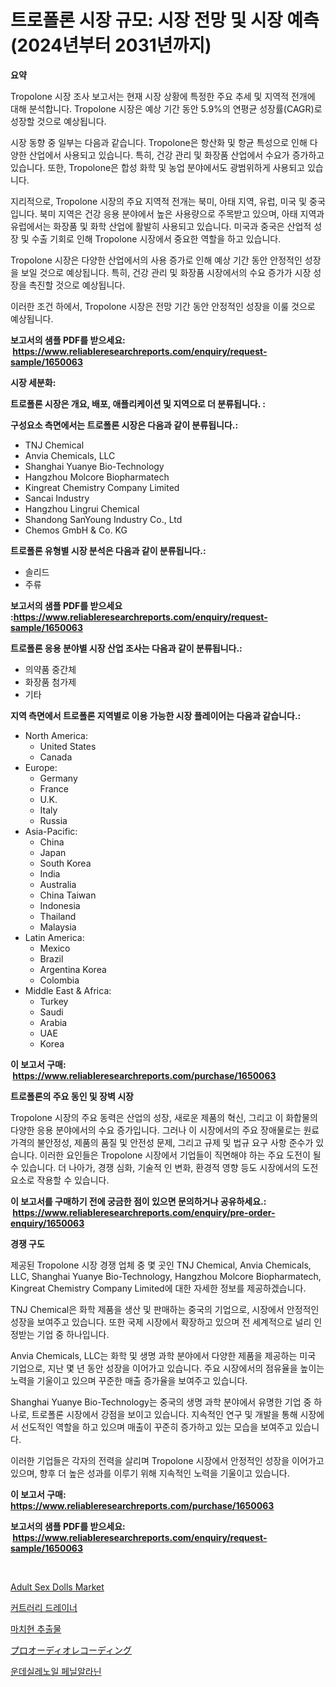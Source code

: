 <p><h1>트로폴론 시장 규모: 시장 전망 및 시장 예측 (2024년부터 2031년까지)</h1></p><p><strong>요약</strong></p>
<p><p>Tropolone 시장 조사 보고서는 현재 시장 상황에 특정한 주요 추세 및 지역적 전개에 대해 분석합니다. Tropolone 시장은 예상 기간 동안 5.9%의 연평균 성장률(CAGR)로 성장할 것으로 예상됩니다.</p><p>시장 동향 중 일부는 다음과 같습니다. Tropolone은 항산화 및 항균 특성으로 인해 다양한 산업에서 사용되고 있습니다. 특히, 건강 관리 및 화장품 산업에서 수요가 증가하고 있습니다. 또한, Tropolone은 합성 화학 및 농업 분야에서도 광범위하게 사용되고 있습니다.</p><p>지리적으로, Tropolone 시장의 주요 지역적 전개는 북미, 아태 지역, 유럽, 미국 및 중국입니다. 북미 지역은 건강 응용 분야에서 높은 사용량으로 주목받고 있으며, 아태 지역과 유럽에서는 화장품 및 화학 산업에 활발히 사용되고 있습니다. 미국과 중국은 산업적 성장 및 수출 기회로 인해 Tropolone 시장에서 중요한 역할을 하고 있습니다.</p><p>Tropolone 시장은 다양한 산업에서의 사용 증가로 인해 예상 기간 동안 안정적인 성장을 보일 것으로 예상됩니다. 특히, 건강 관리 및 화장품 시장에서의 수요 증가가 시장 성장을 촉진할 것으로 예상됩니다.</p><p>이러한 조건 하에서, Tropolone 시장은 전망 기간 동안 안정적인 성장을 이룰 것으로 예상됩니다.</p></p>
<p><strong>보고서의 샘플 PDF를 받으세요: &nbsp;<a href="https://www.reliableresearchreports.com/enquiry/request-sample/1650063">https://www.reliableresearchreports.com/enquiry/request-sample/1650063</a></strong></p>
<p><strong>시장 세분화:</strong></p>
<p><strong> 트로폴론 시장은 개요, 배포, 애플리케이션 및 지역으로 더 분류됩니다. :</strong></p>
<p><strong>구성요소 측면에서는 트로폴론 시장은 다음과 같이 분류됩니다.:</strong></p>
<p><ul><li>TNJ Chemical</li><li>Anvia Chemicals, LLC</li><li>Shanghai Yuanye Bio-Technology</li><li>Hangzhou Molcore Biopharmatech</li><li>Kingreat Chemistry Company Limited</li><li>Sancai Industry</li><li>Hangzhou Lingrui Chemical</li><li>Shandong SanYoung Industry Co., Ltd</li><li>Chemos GmbH & Co. KG</li></ul></p>
<p><strong> 트로폴론 유형별 시장 분석은 다음과 같이 분류됩니다.:</strong></p>
<p><ul><li>솔리드</li><li>주류</li></ul></p>
<p><strong>보고서의 샘플 PDF를 받으세요 :<a href="https://www.reliableresearchreports.com/enquiry/request-sample/1650063">https://www.reliableresearchreports.com/enquiry/request-sample/1650063</a></strong></p>
<p><strong> 트로폴론 응용 분야별 시장 산업 조사는 다음과 같이 분류됩니다.:</strong></p>
<p><ul><li>의약품 중간체</li><li>화장품 첨가제</li><li>기타</li></ul></p>
<p><strong>지역 측면에서 트로폴론 지역별로 이용 가능한 시장 플레이어는 다음과 같습니다.:</strong></p>
<p><ul>
    <li>
        North America:
        <ul>
            <li>United States</li>
            <li>Canada</li>
        </ul>
    </li>
    <li>
        Europe:
        <ul>
            <li>Germany</li>
            <li>France</li>
            <li>U.K.</li>
            <li>Italy</li>
            <li>Russia</li>
        </ul>
    </li>
    <li>
        Asia-Pacific:
        <ul>
            <li>China</li>
            <li>Japan</li>
            <li>South Korea</li>
            <li>India</li>
            <li>Australia</li>
            <li>China Taiwan</li>
            <li>Indonesia</li>
            <li>Thailand</li>
            <li>Malaysia</li>
        </ul>
    </li>
    <li>
        Latin America:
        <ul>
            <li>Mexico</li>
            <li>Brazil</li>
            <li>Argentina Korea</li>
            <li>Colombia</li>
        </ul>
    </li>
    <li>
        Middle East & Africa:
        <ul>
            <li>Turkey</li>
            <li>Saudi</li>
            <li>Arabia</li>
            <li>UAE</li>
            <li>Korea</li>
        </ul>
    </li>
    </ul></p>
<p><strong>이 보고서 구매: &nbsp;<a href="https://www.reliableresearchreports.com/purchase/1650063">https://www.reliableresearchreports.com/purchase/1650063</a></strong></p>
<p><strong>트로폴론의 주요 동인 및 장벽 시장</strong></p>
<p><p>Tropolone 시장의 주요 동력은 산업의 성장, 새로운 제품의 혁신, 그리고 이 화합물의 다양한 응용 분야에서의 수요 증가입니다. 그러나 이 시장에서의 주요 장애물로는 원료 가격의 불안정성, 제품의 품질 및 안전성 문제, 그리고 규제 및 법규 요구 사항 준수가 있습니다. 이러한 요인들은 Tropolone 시장에서 기업들이 직면해야 하는 주요 도전이 될 수 있습니다. 더 나아가, 경쟁 심화, 기술적 인 변화, 환경적 영향 등도 시장에서의 도전 요소로 작용할 수 있습니다.</p></p>
<p><strong>이 보고서를 구매하기 전에 궁금한 점이 있으면 문의하거나 공유하세요.: &nbsp;<a href="https://www.reliableresearchreports.com/enquiry/pre-order-enquiry/1650063">https://www.reliableresearchreports.com/enquiry/pre-order-enquiry/1650063</a></strong></p>
<p><strong>경쟁 구도</strong></p>
<p><p>제공된 Tropolone 시장 경쟁 업체 중 몇 곳인 TNJ Chemical, Anvia Chemicals, LLC, Shanghai Yuanye Bio-Technology, Hangzhou Molcore Biopharmatech, Kingreat Chemistry Company Limited에 대한 자세한 정보를 제공하겠습니다.</p><p>TNJ Chemical은 화학 제품을 생산 및 판매하는 중국의 기업으로, 시장에서 안정적인 성장을 보여주고 있습니다. 또한 국제 시장에서 확장하고 있으며 전 세계적으로 널리 인정받는 기업 중 하나입니다.</p><p>Anvia Chemicals, LLC는 화학 및 생명 과학 분야에서 다양한 제품을 제공하는 미국 기업으로, 지난 몇 년 동안 성장을 이어가고 있습니다. 주요 시장에서의 점유율을 높이는 노력을 기울이고 있으며 꾸준한 매출 증가율을 보여주고 있습니다.</p><p>Shanghai Yuanye Bio-Technology는 중국의 생명 과학 분야에서 유명한 기업 중 하나로, 트로폴론 시장에서 강점을 보이고 있습니다. 지속적인 연구 및 개발을 통해 시장에서 선도적인 역할을 하고 있으며 매출이 꾸준히 증가하고 있는 모습을 보여주고 있습니다.</p><p>이러한 기업들은 각자의 전력을 살리며 Tropolone 시장에서 안정적인 성장을 이어가고 있으며, 향후 더 높은 성과를 이루기 위해 지속적인 노력을 기울이고 있습니다.</p></p>
<p><strong>이 보고서 구매: &nbsp; <a href="https://www.reliableresearchreports.com/purchase/1650063">https://www.reliableresearchreports.com/purchase/1650063</a></strong></p>
<p><strong>보고서의 샘플 PDF를 받으세요: &nbsp;<a href="https://www.reliableresearchreports.com/enquiry/request-sample/1650063">https://www.reliableresearchreports.com/enquiry/request-sample/1650063</a></strong><strong></strong></p>
<p>&nbsp;</p>
<p><p><a href="https://www.linkedin.com/pulse/global-adult-sex-dolls-market-types-applications-major-players-o0p2e?trackingId=ihYDTEMcCwx3vVY36X8yEQ%3D%3D">Adult Sex Dolls Market</a></p><p><a href="https://medium.com/@howaoole34545/%EC%8B%9D%EA%B8%B0%EA%B1%B4%EC%A1%B0%EB%8C%80-%EC%8B%9C%EC%9E%A5-%EC%8B%9C%EC%9E%A5-cagr-%EC%8B%9C%EC%9E%A5-%EB%8F%99%ED%96%A5-%EB%B0%8F-%EC%84%B1%EC%9E%A5-%EC%A0%84%EB%9E%B5%EC%97%90-%EB%8C%80%ED%95%9C-%ED%86%B5%EC%B0%B0%EB%A0%A5-838ec1f977db">커트러리 드레이너</a></p><p><a href="https://github.com/Hubertstyenger6685/Market-Research-Report-List-1/blob/main/89154299898.md">마치현 추출물</a></p><p><a href="https://medium.com/@raap8632/%E3%83%97%E3%83%AD%E3%83%95%E3%82%A7%E3%83%83%E3%82%B7%E3%83%A7%E3%83%8A%E3%83%AB%E3%82%AA%E3%83%BC%E3%83%87%E3%82%A3%E3%82%AA%E3%83%AC%E3%82%B3%E3%83%BC%E3%83%87%E3%82%A3%E3%83%B3%E3%82%B0%E5%B8%82%E5%A0%B4-%E7%AB%B6%E4%BA%89%E5%88%86%E6%9E%90-%E5%B8%82%E5%A0%B4%E5%8B%95%E5%90%91%E3%81%8A%E3%82%88%E3%81%B32031%E5%B9%B4%E3%81%BE%E3%81%A7%E3%81%AE%E4%BA%88%E6%B8%AC-3884250151ba">プロオーディオレコーディング</a></p><p><a href="https://github.com/hxzi07639916/Market-Research-Report-List-1/blob/main/64985539897.md">운데실레노일 페닐알라닌</a></p></p>